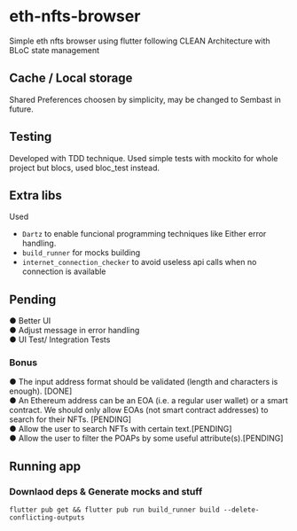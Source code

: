 # eth-nfts-browser

Simple eth nfts browser using flutter following CLEAN Architecture with BLoC state management

## Cache / Local storage

Shared Preferences choosen by simplicity, may be changed to Sembast in future.

## Testing

Developed with TDD technique. Used simple tests with mockito for whole project but blocs, used bloc_test instead.

## Extra libs

Used

- `Dartz` to enable funcional programming techniques like Either error handling.
- `build_runner` for mocks building
- `internet_connection_checker` to avoid useless api calls when no connection is available

## Pending

● Better UI <br>
● Adjust message in error handling <br>
● UI Test/ Integration Tests <br>

### Bonus
● The input address format should be validated (length and characters is enough). [DONE] <br>
● An Ethereum address can be an EOA (i.e. a regular user wallet) or a smart contract. We
should only allow EOAs (not smart contract addresses) to search for their NFTs. [PENDING] <br>
● Allow the user to search NFTs with certain text.[PENDING] <br>
● Allow the user to filter the POAPs by some useful attribute(s).[PENDING]

## Running app

### Downlaod deps & Generate mocks and stuff

```
flutter pub get && flutter pub run build_runner build --delete-conflicting-outputs
```
